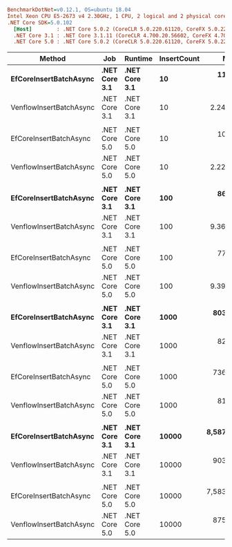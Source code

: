 ``` ini

BenchmarkDotNet=v0.12.1, OS=ubuntu 18.04
Intel Xeon CPU E5-2673 v4 2.30GHz, 1 CPU, 2 logical and 2 physical cores
.NET Core SDK=5.0.102
  [Host]        : .NET Core 5.0.2 (CoreCLR 5.0.220.61120, CoreFX 5.0.220.61120), X64 RyuJIT
  .NET Core 3.1 : .NET Core 3.1.11 (CoreCLR 4.700.20.56602, CoreFX 4.700.20.56604), X64 RyuJIT
  .NET Core 5.0 : .NET Core 5.0.2 (CoreCLR 5.0.220.61120, CoreFX 5.0.220.61120), X64 RyuJIT


```
|                  Method |           Job |       Runtime | InsertCount |         Mean |       Error |      StdDev | Ratio |      Gen 0 |      Gen 1 |    Gen 2 |    Allocated |
|------------------------ |-------------- |-------------- |------------ |-------------:|------------:|------------:|------:|-----------:|-----------:|---------:|-------------:|
|  **EfCoreInsertBatchAsync** | **.NET Core 3.1** | **.NET Core 3.1** |          **10** |    **11.485 ms** |   **0.2036 ms** |   **0.1805 ms** |  **1.00** |    **46.8750** |    **15.6250** |        **-** |   **1219.52 KB** |
| VenflowInsertBatchAsync | .NET Core 3.1 | .NET Core 3.1 |          10 |     2.245 ms |   0.0448 ms |   0.0926 ms |  0.20 |     3.9063 |          - |        - |    111.22 KB |
|                         |               |               |             |              |             |             |       |            |            |          |              |
|  EfCoreInsertBatchAsync | .NET Core 5.0 | .NET Core 5.0 |          10 |    10.304 ms |   0.2015 ms |   0.1885 ms |  1.00 |    31.2500 |    15.6250 |        - |    989.56 KB |
| VenflowInsertBatchAsync | .NET Core 5.0 | .NET Core 5.0 |          10 |     2.229 ms |   0.0434 ms |   0.0689 ms |  0.22 |     3.9063 |          - |        - |    111.36 KB |
|                         |               |               |             |              |             |             |       |            |            |          |              |
|  **EfCoreInsertBatchAsync** | **.NET Core 3.1** | **.NET Core 3.1** |         **100** |    **86.900 ms** |   **1.6429 ms** |   **1.8261 ms** |  **1.00** |   **333.3333** |   **166.6667** |        **-** |  **12691.02 KB** |
| VenflowInsertBatchAsync | .NET Core 3.1 | .NET Core 3.1 |         100 |     9.369 ms |   0.1869 ms |   0.1748 ms |  0.11 |    31.2500 |    15.6250 |        - |   1028.96 KB |
|                         |               |               |             |              |             |             |       |            |            |          |              |
|  EfCoreInsertBatchAsync | .NET Core 5.0 | .NET Core 5.0 |         100 |    77.049 ms |   1.4666 ms |   1.5061 ms |  1.00 |   285.7143 |   142.8571 |        - |   9702.26 KB |
| VenflowInsertBatchAsync | .NET Core 5.0 | .NET Core 5.0 |         100 |     9.397 ms |   0.1875 ms |   0.2864 ms |  0.12 |    31.2500 |    15.6250 |        - |   1028.91 KB |
|                         |               |               |             |              |             |             |       |            |            |          |              |
|  **EfCoreInsertBatchAsync** | **.NET Core 3.1** | **.NET Core 3.1** |        **1000** |   **803.569 ms** |  **15.4726 ms** |  **15.8892 ms** |  **1.00** |  **4000.0000** |  **2000.0000** |        **-** | **120101.59 KB** |
| VenflowInsertBatchAsync | .NET Core 3.1 | .NET Core 3.1 |        1000 |    82.217 ms |   1.5964 ms |   1.4151 ms |  0.10 |   428.5714 |   285.7143 | 142.8571 |  10024.02 KB |
|                         |               |               |             |              |             |             |       |            |            |          |              |
|  EfCoreInsertBatchAsync | .NET Core 5.0 | .NET Core 5.0 |        1000 |   736.826 ms |  14.7154 ms |  16.3561 ms |  1.00 |  3000.0000 |  1000.0000 |        - |  97044.93 KB |
| VenflowInsertBatchAsync | .NET Core 5.0 | .NET Core 5.0 |        1000 |    81.992 ms |   1.5903 ms |   2.0678 ms |  0.11 |   428.5714 |   285.7143 | 142.8571 |  10023.51 KB |
|                         |               |               |             |              |             |             |       |            |            |          |              |
|  **EfCoreInsertBatchAsync** | **.NET Core 3.1** | **.NET Core 3.1** |       **10000** | **8,587.589 ms** | **129.4395 ms** | **108.0878 ms** |  **1.00** | **44000.0000** | **29000.0000** |        **-** |   **1201520 KB** |
| VenflowInsertBatchAsync | .NET Core 3.1 | .NET Core 3.1 |       10000 |   903.460 ms |  16.1252 ms |  32.5738 ms |  0.11 |  2000.0000 |  1000.0000 |        - | 109059.63 KB |
|                         |               |               |             |              |             |             |       |            |            |          |              |
|  EfCoreInsertBatchAsync | .NET Core 5.0 | .NET Core 5.0 |       10000 | 7,583.398 ms | 149.0969 ms | 139.4653 ms |  1.00 | 35000.0000 | 12000.0000 |        - | 970643.42 KB |
| VenflowInsertBatchAsync | .NET Core 5.0 | .NET Core 5.0 |       10000 |   875.371 ms |  16.9056 ms |  23.6993 ms |  0.11 |  2000.0000 |  1000.0000 |        - | 109048.17 KB |
